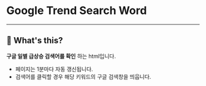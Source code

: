 # Google Trend Search Word

---

## 📅 What's this?

**구글 일별 급상승 검색어를 확인** 하는 html입니다. 

- 페이지는 1분마다 자동 갱신됩니다.
- 검색어를 클릭할 경우 해당 키워드의 구글 검색창을 띄웁니다.